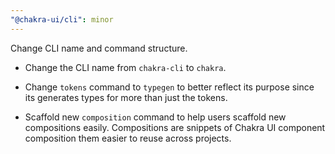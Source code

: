 ```yaml
---
"@chakra-ui/cli": minor
---
```


Change CLI name and command structure.

- Change the CLI name from `chakra-cli` to `chakra`.

- Change `tokens` command to `typegen` to better reflect its purpose since its
  generates types for more than just the tokens.

- Scaffold new `composition` command to help users scaffold new compositions
  easily. Compositions are snippets of Chakra UI component composition them
  easier to reuse across projects.
